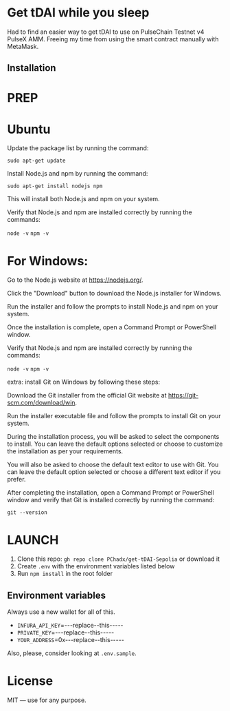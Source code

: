 # Get tDAI while you sleep

Had to find an easier way to get tDAI to use on PulseChain Testnet v4 PulseX AMM.
Freeing my time from using the smart contract manually with MetaMask.

## Installation

# PREP

# Ubuntu 

Update the package list by running the command:

`sudo apt-get update`

Install Node.js and npm by running the command:

`sudo apt-get install nodejs npm`

This will install both Node.js and npm on your system.

Verify that Node.js and npm are installed correctly by running the commands:

`node -v`
`npm -v`

# For Windows:
Go to the Node.js website at https://nodejs.org/.

Click the "Download" button to download the Node.js installer for Windows.

Run the installer and follow the prompts to install Node.js and npm on your system.

Once the installation is complete, open a Command Prompt or PowerShell window.

Verify that Node.js and npm are installed correctly by running the commands:

`node -v`
`npm -v`

extra: install Git on Windows by following these steps:

Download the Git installer from the official Git website at https://git-scm.com/download/win.

Run the installer executable file and follow the prompts to install Git on your system.

During the installation process, you will be asked to select the components to install. You can leave the default options selected or choose to customize the installation as per your requirements.

You will also be asked to choose the default text editor to use with Git. You can leave the default option selected or choose a different text editor if you prefer.

After completing the installation, open a Command Prompt or PowerShell window and verify that Git is installed correctly by running the command:


`git --version`


# LAUNCH

1. Clone this repo: `gh repo clone PChadx/get-tDAI-Sepolia` or download it
2. Create `.env` with the environment variables listed below
3. Run `npm install` in the root folder

## Environment variables
Always use a new wallet for all of this. 

- `INFURA_API_KEY`=---replace--this-----
- `PRIVATE_KEY`=---replace--this-----
- `YOUR_ADDRESS`=0x---replace--this-----


Also, please, consider looking at `.env.sample`.

# License

MIT — use for any purpose.  
